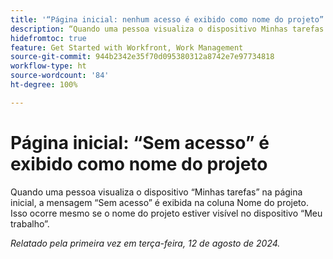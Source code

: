 ```yaml
---
title: '“Página inicial: nenhum acesso é exibido como nome do projeto”'
description: “Quando uma pessoa visualiza o dispositivo Minhas tarefas na página inicial, a mensagem Sem acesso é exibida na coluna Nome do projeto. Isso ocorre mesmo se o nome do projeto estiver visível no dispositivo Meu trabalho.”
hidefromtoc: true
feature: Get Started with Workfront, Work Management
source-git-commit: 944b2342e35f70d095380312a8742e7e97734818
workflow-type: ht
source-wordcount: '84'
ht-degree: 100%

---
```



# Página inicial: “Sem acesso” é exibido como nome do projeto

<!--valid issue, won't fix until legacy home is deprecated-->

Quando uma pessoa visualiza o dispositivo “Minhas tarefas” na página inicial, a mensagem “Sem acesso” é exibida na coluna Nome do projeto. Isso ocorre mesmo se o nome do projeto estiver visível no dispositivo “Meu trabalho”.

_Relatado pela primeira vez em terça-feira, 12 de agosto de 2024._
